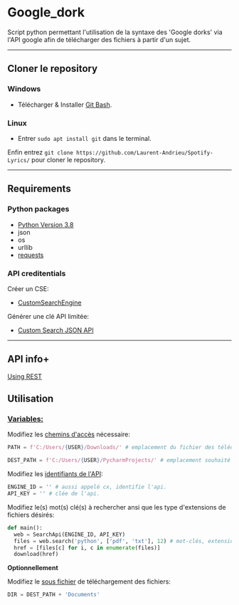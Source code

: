 # Google_dork

Script python permettant l'utilisation de la syntaxe des 'Google dorks' via l'API google afin de télécharger des fichiers à partir d'un sujet.

---

## Cloner le repository

### Windows
* Télécharger & Installer [Git Bash](https://gitforwindows.org/).

### Linux 
* Entrer `sudo apt install git` dans le terminal.

Enfin entrez `git clone https://github.com/Laurent-Andrieu/Spotify-Lyrics/` pour cloner le repository.

---

## Requirements

### Python packages
* [Python Version 3.8](https://www.python.org/downloads/release/python-382/)
* json
* os
* urllib
* [requests](https://pypi.org/project/requests/)

### API creditentials
Créer un CSE:
  * [CustomSearchEngine](https://programmablesearchengine.google.com/cse/all)
  
Générer une clé API limitée:
  * [Custom Search JSON API](https://developers.google.com/custom-search/v1/introduction)
---

## API info+
[Using REST](https://developers.google.com/custom-search/v1/using_rest)

## Utilisation

### <u>Variables:</u>

Modifiez les [chemins d'accès](https://github.com/Laurent-Andrieu/Google_dork/blob/master/Google_dork.py#L9) nécessaire:
  ```Python
  PATH = f'C:/Users/{USER}/Downloads/' # emplacement du fichier des téléchargements.
  
  DEST_PATH = f'C:/Users/{USER}/PycharmProjects/' # emplacement souhaité pour la copie des fichiers (un sous dossier 'Documents' y sera créé).
  ```

Modifiez les [identifiants de l'API](https://github.com/Laurent-Andrieu/Google_dork/blob/master/Google_dork.py#L12):
  ```Python
  ENGINE_ID = '' # aussi appelé cx, identifie l'api.
  API_KEY = '' # clée de l'api.
  ```
  
  Modifiez le(s) mot(s) clé(s) à rechercher ansi que les type d'extensions de fichiers désirés:
  ```Python
  def main():
    web = SearchApi(ENGINE_ID, API_KEY)
    files = web.search('python', ['pdf', 'txt'], 12) # mot-clés, extensions, nombre de hits
    href = [files[c] for i, c in enumerate(files)]
    download(href)
  ```
  
  **Optionnellement**
  
  Modifiez le [sous fichier](https://github.com/Laurent-Andrieu/Google_dork/blob/master/Google_dork.py#L142) de téléchargement des fichiers:
  ```Python {.line-numbers}
  DIR = DEST_PATH + 'Documents'
  ```
